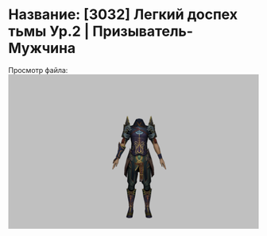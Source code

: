 # Название: [3032] Легкий доспех тьмы Ур.2 | Призыватель-Мужчина

Просмотр файла:
![p080005.png](p080005.png)